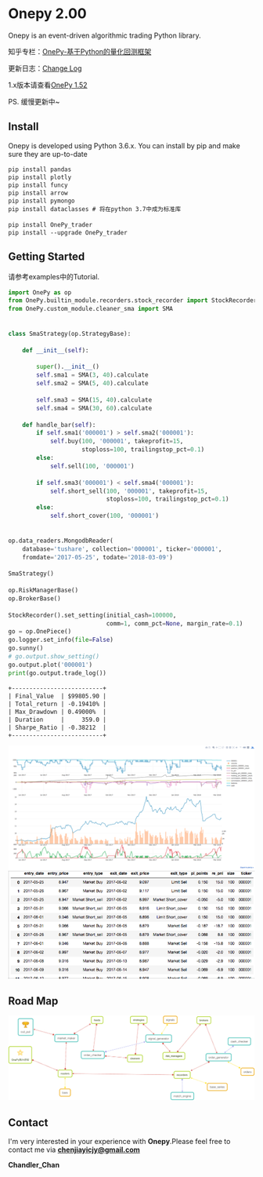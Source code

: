 Onepy 2.00
===========
Onepy is an event-driven algorithmic trading Python library.

知乎专栏：[OnePy-基于Python的量化回测框架](https://zhuanlan.zhihu.com/onepy)

更新日志：[Change Log](CHANGE_LOG.md)

1.x版本请查看[OnePy 1.52](https://github.com/Chandlercjy/OnePy/tree/master)

PS. 缓慢更新中~

Install
-------
Onepy is developed using Python 3.6.x. You can install by pip and make sure they are up-to-date
```{python}
pip install pandas
pip install plotly
pip install funcy
pip install arrow
pip install pymongo
pip install dataclasses # 将在python 3.7中成为标准库

pip install OnePy_trader
pip install --upgrade OnePy_trader
```

Getting Started
---------------
请参考examples中的Tutorial. 

```python
import OnePy as op
from OnePy.builtin_module.recorders.stock_recorder import StockRecorder
from OnePy.custom_module.cleaner_sma import SMA


class SmaStrategy(op.StrategyBase):

    def __init__(self):

        super().__init__()
        self.sma1 = SMA(3, 40).calculate
        self.sma2 = SMA(5, 40).calculate

        self.sma3 = SMA(15, 40).calculate
        self.sma4 = SMA(30, 60).calculate

    def handle_bar(self):
        if self.sma1('000001') > self.sma2('000001'):
            self.buy(100, '000001', takeprofit=15,
                     stoploss=100, trailingstop_pct=0.1)
        else:
            self.sell(100, '000001')

        if self.sma3('000001') < self.sma4('000001'):
            self.short_sell(100, '000001', takeprofit=15,
                            stoploss=100, trailingstop_pct=0.1)
        else:
            self.short_cover(100, '000001')


op.data_readers.MongodbReader(
    database='tushare', collection='000001', ticker='000001',
    fromdate='2017-05-25', todate='2018-03-09')

SmaStrategy()

op.RiskManagerBase()
op.BrokerBase()

StockRecorder().set_setting(initial_cash=100000,
                            comm=1, comm_pct=None, margin_rate=0.1)
go = op.OnePiece()
go.logger.set_info(file=False)
go.sunny()
# go.output.show_setting()
go.output.plot('000001')
print(go.output.trade_log())
```

```
+--------------------------+
| Final_Value  | $99805.90 |
| Total_return | -0.19410% |
| Max_Drawdown | 0.49000%  |
| Duration     |     359.0 |
| Sharpe_Ratio | -0.38212  |
+--------------------------+
```


![Plot](docs/readme_plot.png)
![Log](docs/readme_log.png)

Road Map
--------
![执行过程](docs/OnePy_执行过程.png)

Contact
-------
I'm very interested in your experience with **Onepy**.Please feel free to contact me via **chenjiayicjy@gmail.com**

**Chandler_Chan**
